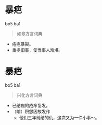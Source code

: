 # 暴疤
bo5 ba1
> 如皋方言词典
- 疮疤暴裂。
- 重提旧事，使当事人难堪。

# 暴疤
bo5 ba1
> 兴化方言词典
- 已结痂的疮疖复发。
- （喻）积怨因故发作
  - 他们三年前结的仇，这次又为一件小事～。
